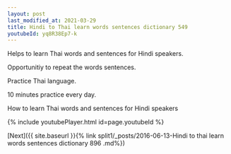 ```yaml
---
layout: post
last_modified_at: 2021-03-29
title: Hindi to Thai learn words sentences dictionary 549 
youtubeId: yq8R38Ep7-k
---
```

 
 
Helps to learn Thai words and sentences for Hindi speakers.

Opportunitiy to repeat the words sentences. 

Practice Thai language. 
 
10 minutes practice every day. 
 
How to learn Thai words and sentences for Hindi speakers 
 
{% include youtubePlayer.html id=page.youtubeId %}
 
 
[Next]({{ site.baseurl }}{% link  split1/_posts/2016-06-13-Hindi to thai learn words sentences dictionary 896 .md%})
 
